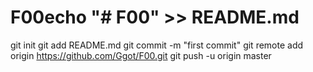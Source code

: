 # F00echo "# F00" >> README.md
git init
git add README.md
git commit -m "first commit"
git remote add origin https://github.com/Ggot/F00.git
git push -u origin master

